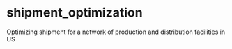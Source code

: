 # shipment_optimization
Optimizing shipment for a network of production and distribution facilities in US
